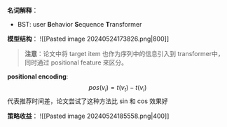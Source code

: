 **名词解释**：
- BST: user **B**ehavior **S**equence **T**ransformer

**模型结构**：
![[Pasted image 20240524173826.png|800]]

>**注意**：论文中将 target item 也作为序列中的信息引入到 transformer中，同时通过 positional feature 来区分。

**positional encoding**:
$$
pos(v_{i})=t(v_{t})-t(v_{i})
$$
代表推荐时间差，论文尝试了这种方法比 sin 和 cos 效果好

**策略收益**：
![[Pasted image 20240524185558.png|400]]